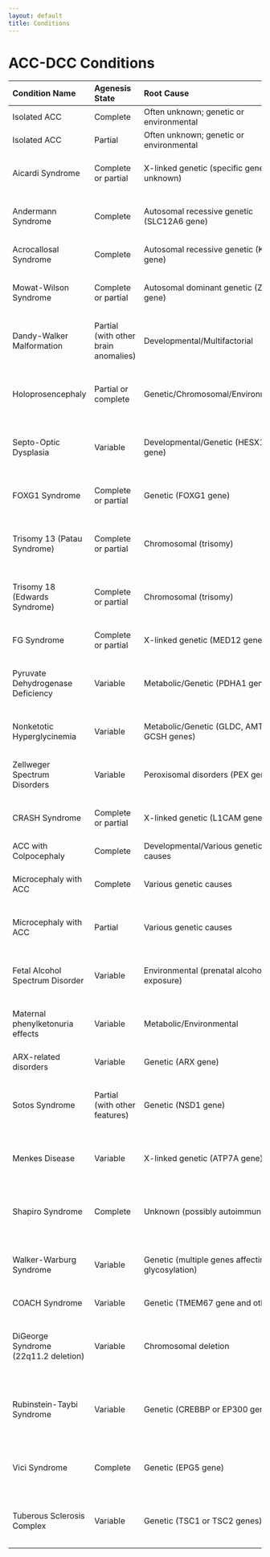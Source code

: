```yaml
---
layout: default
title: Conditions
---
```


# ACC-DCC Conditions

|Condition Name|Agenesis State|Root Cause|Likelihood|
|:-------------|:-------------|:---------|:---------|
|Isolated ACC|Complete|Often unknown; genetic or environmental|35-40% of all ACC cases|
|Isolated ACC|Partial|Often unknown; genetic or environmental|15-20% of all ACC cases|
|Aicardi Syndrome|Complete or partial|X-linked genetic (specific gene unknown)|<1% of ACC cases; ~1 in 105,000 births|
|Andermann Syndrome|Complete|Autosomal recessive genetic (SLC12A6 gene)|Rare; higher in French-Canadian populations|
|Acrocallosal Syndrome|Complete|Autosomal recessive genetic (KIF7 gene)|Extremely rare; <1 per million|
|Mowat-Wilson Syndrome|Complete or partial|Autosomal dominant genetic (ZEB2 gene)|Rare; estimated 1 in 50,000-70,000 births|
|Dandy-Walker Malformation|Partial (with other brain anomalies)|Developmental/Multifactorial|~30% have ACC; DWM occurs in ~1 in 25,000-35,000 births|
|Holoprosencephaly|Partial or complete|Genetic/Chromosomal/Environmental|~25% have ACC; HPE occurs in ~1 in 10,000-20,000 births|
|Septo-Optic Dysplasia|Variable|Developmental/Genetic (HESX1 gene)|~50-60% have ACC; SOD occurs in ~1 in 10,000 births|
|FOXG1 Syndrome|Complete or partial|Genetic (FOXG1 gene)|Rare; approximately 1 in 670,000 births|
|Trisomy 13 (Patau Syndrome)|Complete or partial|Chromosomal (trisomy)|~60-75% have ACC; occurs in ~1 in 5,000-12,000 births|
|Trisomy 18 (Edwards Syndrome)|Complete or partial|Chromosomal (trisomy)|~50-60% have ACC; occurs in ~1 in 5,000 births|
|FG Syndrome|Complete or partial|X-linked genetic (MED12 gene)|Rare; exact incidence unknown|
|Pyruvate Dehydrogenase Deficiency|Variable|Metabolic/Genetic (PDHA1 gene)|~25-30% have ACC; PDH deficiency is rare|
|Nonketotic Hyperglycinemia|Variable|Metabolic/Genetic (GLDC, AMT, GCSH genes)|~30-40% have ACC; NKH is rare (1 in 60,000)|
|Zellweger Spectrum Disorders|Variable|Peroxisomal disorders (PEX genes)|~70-80% have ACC; incidence ~1 in 50,000|
|CRASH Syndrome|Complete or partial|X-linked genetic (L1CAM gene)|Rare; estimated <1 in 100,000 males|
|ACC with Colpocephaly|Complete|Developmental/Various genetic causes|~5% of ACC cases|
|Microcephaly with ACC|Complete|Various genetic causes|~15-20% of ACC cases have microcephaly|
|Microcephaly with ACC|Partial|Various genetic causes|~10-15% of ACC cases have microcephaly|
|Fetal Alcohol Spectrum Disorder|Variable|Environmental (prenatal alcohol exposure)|~7-15% have ACC; FASD occurs in ~1-5 per 1,000 births|
|Maternal phenylketonuria effects|Variable|Metabolic/Environmental|~15-20% of untreated maternal PKU pregnancies|
|ARX-related disorders|Variable|Genetic (ARX gene)|Rare; estimated <1 in 100,000|
|Sotos Syndrome|Partial (with other features)|Genetic (NSD1 gene)|~5-10% have ACC; Sotos occurs in ~1 in 14,000 births|
|Menkes Disease|Variable|X-linked genetic (ATP7A gene)|~30-40% have ACC; incidence ~1 in 100,000 males|
|Shapiro Syndrome|Complete|Unknown (possibly autoimmune)|Extremely rare; <100 cases reported worldwide|
|Walker-Warburg Syndrome|Variable|Genetic (multiple genes affecting glycosylation)|~30-40% have ACC; WWS is rare (1 in 60,000-100,000)|
|COACH Syndrome|Variable|Genetic (TMEM67 gene and others)|Rare; <1 in 100,000|
|DiGeorge Syndrome (22q11.2 deletion)|Variable|Chromosomal deletion|~5-10% have ACC; DiGeorge occurs in ~1 in 4,000 births|
|Rubinstein-Taybi Syndrome|Variable|Genetic (CREBBP or EP300 genes)|~10-15% have ACC; RTS occurs in ~1 in 100,000-125,000|
|Vici Syndrome|Complete|Genetic (EPG5 gene)|Extremely rare; <100 cases reported worldwide|
|Tuberous Sclerosis Complex|Variable|Genetic (TSC1 or TSC2 genes)|~10-15% have ACC; TSC occurs in ~1 in 6,000 births|
